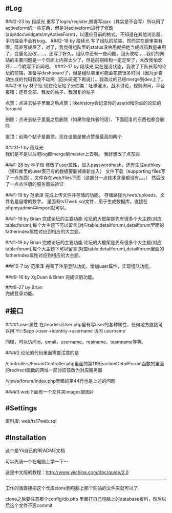 
#Log
--------------------
###2-23 by 段续光
重写了login/register,懒得写ajax（其实是不会写）所以用了activeform的一些东西，但是对activeform进行了修改(app\doc\widgets\myActiveForm)，以适应目前的格式，不知道在其他浏览器、手机端会不会有bug。
###2-18 by 段续光
写了组队的前端，然而实在是审美有限，简直写成屎了，对了，我觉得组队里的status没啥用就把他当成成员数量来用了，变量名没改……。还写了好久。组队中还有一些问题，回头改哈……我们的网站的主要问题是一个页面上内容太少了，但是前期结构一定定型了，大改我怕改坏……今晚写下新闻吧。
###2-17 by 段续光
实在是没状态，我改了下队长写的论坛的前端，准备写dashboard了，但是组队哪里可能会花费很多时间（因为gii自动生成的代码我改不动啊（回头研究下再说））。我改过的已经merge到dev上了。
###2-6 by 林子恒
现在论坛帖子分四类：吐槽灌水，战术讨论，规则询问，平台报错；还有全部、我发的帖子、我回复的帖子

点赞：点进去帖子里面之后点赞；likehistory会记录你的userid和你点的论坛的forumid

删除：点进去帖子里面之后删除（如果你是作者的话），下面回复的东西也都会删除

置顶：前两个帖子是置顶，现在设置是被点赞量最高的两个

###31-1 by 段续光	
我们是不是以后吧log都merge到master上去啊。
我好想改了点东西

###1-28 by 林子恒
修改了user属性，加入passwordhash，还有生成authkey（资料库里的user表已有的数据要删掉重新加入）
文件下载（supporting files写了一点东西），文件存在web/files下面（这部分一点技术含量都没有。。。）
然后改了一点点注册的服务器端验证

###1-19 by 范承泽
完成上传文件并存储的功能。
存储路径为/web/uploads，文件名是自增的数字。
里面有ts17web.sql文件，用于生成数据库。直接在phpmyadmin中import就可以。

###1-19 by Brian
完成论坛的主要功能
论坛的大框架是先有很多个大主题(对应table:forum),每个大主题下可以留言(对应table:detailforum),detailforum里面的fatherindex属性对应到相应的大主题。

###1-19 by Brian
完成论坛的主要功能
论坛的大框架是先有很多个大主题(对应table:forum),每个大主题下可以留言(对应table:detailforum),detailforum里面的fatherindex属性对应到相应的大主题。

###10-7 by 范承泽
完善了注册登陆功能，增加user属性，实现组队功能。

###9-16 by XgDuan & Brian
完成注册功能。

###8-27 by Brian  
完成登录功能。


#接口
--------------------
####1.user属性
在/models/User.php里有写user的各种属性，任何地方直接可以用 Yii::$app->user->identity->username 访问 username

同理，可以访问id，email，username，realname，teamname等等。

####2.论坛的代码里面需要注意的是

/controllers/ForumController.php里面的第119行actionDetailForum函数的里面的redirect函数的网址一部分应该改为对应服务器

/views/forum/index.php里面的第44行也是上述的问题

####3.web下面有一个文件夹images放图片


#Settings
--------------------
资料库: web/ts17web.sql


#Installation
-----------------
这个是Yii自己的README文档

可以先装一个在电脑上学一下～

这是中文版的教程：http://www.yiichina.com/doc/guide/2.0

-----------------
工作的话直接把这个仓库clone到电脑上那个网站的文件夹就可以了

clone之后要注意那个config/db.php 里面打自己电脑上的database资料，然后以后这个文件不要commit
